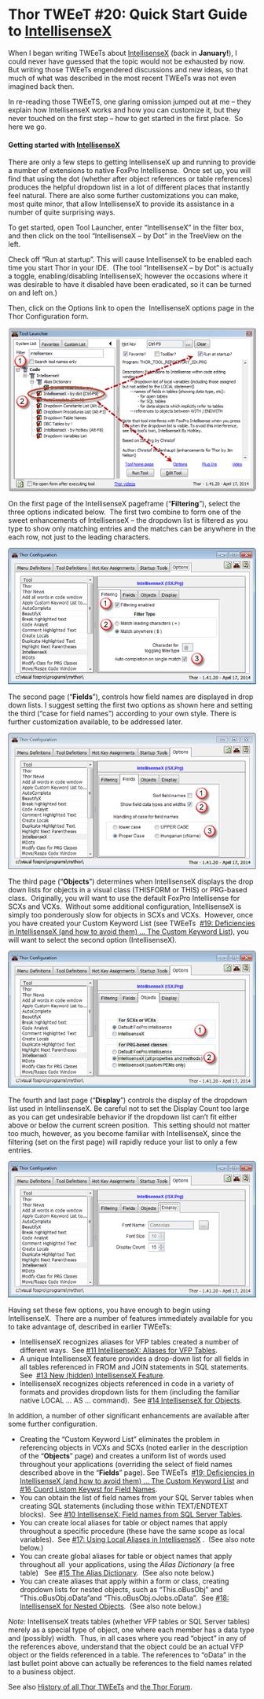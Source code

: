 ﻿Thor TWEeT #20: Quick Start Guide to [IntellisenseX](https://github.com/VFPX/IntelliSenseX)
===

When I began writing TWEeTs about [IntellisenseX](https://github.com/VFPX/IntelliSenseX) (back in **January!**), I could never have guessed that the topic would not be exhausted by now. But writing those TWEeTs engendered discussions and new ideas, so that much of what was described in the most recent TWEeTs was not even imagined back then.

In re-reading those TWEeTS, one glaring omission jumped out at me – they explain how IntellisenseX works and how you can customize it, but they never touched on the first step – how to get started in the first place.  So here we go.

#### Getting started with [IntellisenseX](https://github.com/VFPX/IntelliSenseX)

There are only a few steps to getting IntellisenseX up and running to provide a number of extensions to native FoxPro Intellisense.  Once set up, you will find that using the dot (whether after object references or table references) produces the helpful dropdown list in a lot of different places that instantly feel natural. There are also some further customizations you can make, most quite minor, that allow IntellisenseX to provide its assistance in a number of quite surprising ways.

To get started, open Tool Launcher, enter “IntellisenseX” in the filter box, and then click on the tool “IntellisenseX – by Dot” in the TreeView on the left.

Check off “Run at startup”. This will cause IntellisenseX to be enabled each time you start Thor in your IDE.  (The tool “IntellisenseX – by Dot” is actually a toggle, enabling/disabling IntellisenseX; however the occasions where it was desirable to have it disabled have been eradicated, so it can be turned on and left on.)

Then, click on the Options link to open the  IntellisenseX options page in the Thor Configuration form.

![](Images/Tweet20a.png)

On the first page of the IntellisenseX pageframe (“**Filtering**”), select the three options indicated below.  The first two combine to form one of the sweet enhancements of IntellisenseX – the dropdown list is filtered as you type to show only matching entries and the matches can be anywhere in the each row, not just to the leading characters.

![](Images/Tweet20b.png)

The second page (“**Fields**”), controls how field names are displayed in drop down lists. I suggest setting the first two options as shown here and setting the third (“case for field names”) according to your own style. There is further customization available, to be addressed later.

![](Images/Tweet20c.png)

The third page (“**Objects**”) determines when IntellisenseX displays the drop down lists for objects in a visual class (THISFORM or THIS) or PRG-based class.  Originally, you will want to use the default FoxPro Intellisense for SCXs and VCXs.  Without some additional configuration, IntellisenseX is simply too ponderously slow for objects in SCXs and VCXs.  However, once you have created your Custom Keyword List (see TWEeTs  [#19: Deficiencies in IntellisenseX (and how to avoid them) … The Custom Keyword List](Tweet_19.md)), you will want to select the second option (IntellisenseX).

![](Images/Tweet20d.png)

The fourth and last page (“**Display**”) controls the display of the dropdown list used in IntellinsenseX. Be careful not to set the Display Count too large as you can get undesirable behavior if the dropdown list can’t fit either above or below the current screen position.  This setting should not matter too much, however, as you become familiar with IntellisenseX, since the filtering (set on the first page) will rapidly reduce your list to only a few entries.

![](Images/Tweet20e.png)

Having set these few options, you have enough to begin using IntellisenseX.  There are a number of features immediately available for you to take advantage of, described in earlier TWEeTs:

*   IntellisenseX recognizes aliases for VFP tables created a number of different ways.  See [#11 IntellisenseX: Aliases for VFP Tables](Tweet_11.md).
*   A unique IntellisenseX feature provides a drop-down list for all fields in all tables referenced in FROM and JOIN statements in SQL statements. See  [#13 New (hidden) IntellisenseX Feature](Tweet_13.md).
*   IntellisenseX recognizes objects referenced in code in a variety of formats and provides dropdown lists for them (including the familiar native LOCAL … AS … command).  See [#14 IntellisenseX for Objects](Tweet_14.md).

In addition, a number of other significant enhancements are available after some further configuration.

*   Creating the “Custom Keyword List” eliminates the problem in referencing objects in VCXs and SCXs (noted earlier in the description of the “**Objects**” page) and creates a uniform list of words used throughout your applications (overriding the select of field names described above in the “**Fields**” page). See TWEeTs  [#19: Deficiencies in IntellisenseX (and how to avoid them) … The Custom Keyword List](Tweet_19.md) and [#16 Cuord Listom Keywst for Field Names](Tweet_16.md).
*   You can obtain the list of field names from your SQL Server tables when creating SQL statements (including those within TEXT/ENDTEXT blocks).  See [#10 IntellisenseX: Field names from SQL Server Tables](Tweet_10.md).
*   You can create local aliases for table or object names that apply throughout a specific procedure (these have the same scope as local variables).  See [#17: Using Local Aliases in IntellisenseX](Tweet_17.md) .  (See also note below.)
*   You can create global aliases for table or object names that apply throughout all  your applications, using the _Alias Dictionary_ (a free table)   See [#15 The Alias Dictionary](Tweet_15.md).  (See also note below.)
*   You can create aliases that apply within a form or class, creating dropdown lists for nested objects, such as “This.oBusObj” and “This.oBusObj.oData”and “This.oBusObj.oJobs.oData”.  See [#18: IntellisenseX for Nested Objects](Tweet_18.md).  (See also note below.)

_Note:_ IntellisenseX treats tables (whether VFP tables or SQL Server tables) merely as a special type of object, one where each member has a data type and (possibly) width.  Thus, in all cases where you read “object” in any of the references above, understand that the object could be an actual VFP object or the fields referenced in a table. The references to “oData” in the last bullet point above can actually be references to the field names related to a business object.

See also [History of all Thor TWEeTs](../TWEeTs.md) and [the Thor Forum](https://groups.google.com/forum/?fromgroups#!forum/FoxProThor).
